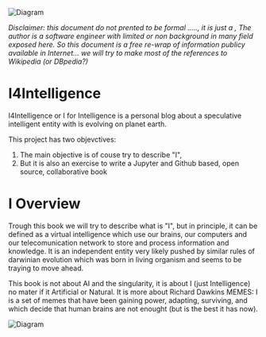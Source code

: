 ![Diagram](https://eduardopenag.github.io/I4Intelligence-I_logo.svg)

*Disclaimer: this document do not prented to be formal ....., it is just a , The author is a software engineer with limited or non background in many field exposed here. So this document is a free re-wrap of information publicy available in Internet... we will try to make most of the references to Wikipedia (or DBpedia?)*

# I4Intelligence
I4Intelligence or I for Intelligence is a personal blog about a speculative  intelligent entity with is evolving on planet earth.

This project has two objevctives:

1. The main objective is of couse try to describe "I",
2. But it is also an exercise to write a Jupyter and Github based, open source, collaborative book 

# I Overview

Trough this book we will try to describe what is "I", but in principle, it can be defined as a virtual intelligence which use our brains, our computers and our telecomunication network to store and process information and knowledge. It is an independent entity very likely pushed by similar rules of darwinian evolution which was born in living organism and seems to be traying to move ahead.

This book is not about AI and the singularity, it is about I (just Intelligence) no mater if it Artificial or Natural.
It is more about Richard Dawkins MEMES: I is a set of memes that have been gaining power, adapting, surviving, and which decide that human brains are not enought (but is the best it has now).


![Diagram](https://eduardopenag.github.io/I4Intelligence-I_Overview.svg)


